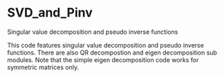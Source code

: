 # SVD_and_Pinv
Singular value decomposition and pseudo inverse functions

This code features singular value decomposition and pseudo inverse functions. 
There are also QR decompostion and eigen decomposition sub modules. Note that the simple eigen decomposition code works for symmetric matrices only.
